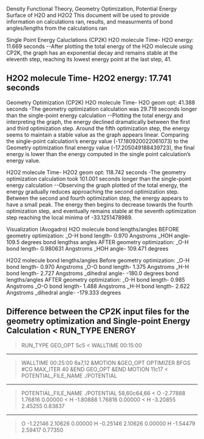   Density Functional Theory, Geometry Optimization, Potential Energy Surface of H2O and H2O2
  This document will be used to provide information on calculations ran, results, and measurments of bond angles/lengths from the          calculations ran

Single Point Energy Caluclations (CP2K)
H2O molecule
Time- H2O energy: 11.669 seconds
--After plotting the total energy of the H2O molecule using CP2K, the graph has an exponential decay and remains stable at the eleventh step, reaching its lowest energy point at the last step, 41. 

H2O2 molecule
Time- H2O2 energy: 17.741 seconds
--



Geometry Optimization (CP2K)
H2O molecule
Time- H2O geom opt: 41.388 seconds
-The geometry optimization calculation was 29.719 seconds longer than the single-point energy calculation
--Plotting the total energy and interpreting the graph, the energy declined dramatically between the first and third optimization step. Around the fifth optimization step, the energy seems to maintain a stable value as the graph appears linear. Comparing the single-point calculation’s energy value (-17.180920022061073) to the Geometry optimization final energy value (-17.205049188439723), the final energy is lower than the energy computed in the single point calculation’s energy value. 

H2O2 molecule
Time- H2O2 geom opt: 118.742 seconds
-The geometry optimization calculation took 101.001 seconds longer than the single-point energy calculation 
--Observing the graph plotted of the total energy, the energy gradually reduces approaching the second optimization step. Between the second and fourth optimization step, the energy appears to have a small peak. The energy then begins to decrease towards the fourth optimization step, and eventually remains stable at the seventh optimization step reaching the local minima of -33.1251478989. 


Visualization (Avogadro)
H2O molecule
bond lengths/angles BEFORE geometry optimization:
_O-H bond length- 0.970 Angstroms 
_HOH angle- 109.5 degrees
bond lengthss angles AFTER geometry optimization:
_O-H bond length- 0.980631 Angstroms
_HOH angle- 109.471 degrees

H2O2 molecule
bond lengths/angles Before geometry optimization:
_O-H bond length- 0.970 Angstroms
_O-O bond length- 1.375 Angstroms
_H-H bond length- 2.727 Angstroms
_dihedral angle- -180.0 degrees
bond lengths/angles AFTER geometry optimization:
_O-H bond length- 0.985 Angstroms
_O-O bond length- 1.488 Angstroms 
_H-H bond length- 2.622 Angstroms
_dihedral angle- -179.333 degrees


Difference between the CP2K input files for the geometry optimization and Single-point Energy Calculation
<  RUN_TYPE ENERGY 
---
>  RUN_TYPE GEO_OPT 
5c5
<  WALLTIME 00:15:00
---
>  WALLTIME 00:25:00
6a7,12
> &MOTION
>  &GEO_OPT
>   OPTIMIZER BFGS #CG
>   MAX_ITER 40
>  &END GEO_OPT
> &END MOTION
11c17
<   POTENTIAL_FILE_NAME ./POTENTIAL
---
>   POTENTIAL_FILE_NAME ./POTENTIAL 
58,60c64,66
< O         -2.77888        1.76816        0.00000
< H         -1.80888        1.76816        0.00000
< H         -3.20855        2.45255        0.83837
---
> O         -1.22146        2.10626        0.00000
> H         -0.25146        2.10626        0.00000
> H         -1.54479        2.59417        0.77350


  
